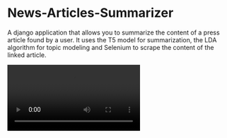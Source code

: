 # News-Articles-Summarizer
A django application that allows you to summarize the content of a press article found by a user. It uses the T5 model for summarization, the LDA algorithm for topic modeling and Selenium to scrape the content of the linked article.

![Application operation]((https://github.com/MichalSuchocki/News-Articles-Summarizer/blob/master/summarizer_app.mp4)https://github.com/MichalSuchocki/News-Articles-Summarizer/blob/master/summarizer_app.mp4)
